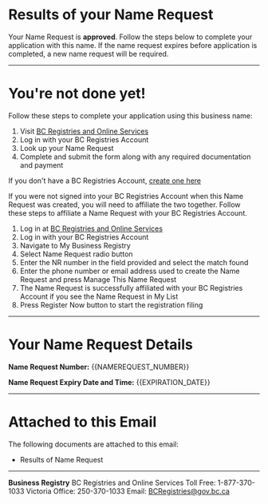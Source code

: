 # Results of your Name Request

Your Name Request is **approved**. Follow the steps below to complete your application with this name. If the name request expires before application is completed, a new name request will be required.

---

# You\'re not done yet!

Follow these steps to complete your application using this business name:

1. Visit [BC Registries and Online Services]({{DECIDE_BUSINESS_URL}})
2. Log in with your BC Registries Account
3. Look up your Name Request
4. Complete and submit the form along with any required documentation and payment

If you don\'t have a BC Registries Account, [create one here]({{BUSINESS_URL}})

If you were not signed into your BC Registries Account when this Name Request was created, you will need to affiliate the two together. Follow these steps to affiliate a Name Request with your BC Registries Account.

1. Log in at [BC Registries and Online Services]({{DECIDE_BUSINESS_URL}})
2. Log in with your BC Registries Account
3. Navigate to My Business Registry
4. Select Name Request radio button
5. Enter the NR number in the field provided and select the match found
6. Enter the phone number or email address used to create the Name Request and press Manage This Name Request
7. The Name Request is successfully affiliated with your BC Registries Account if you see the Name Request in My List
8. Press Register Now button to start the registration filing

---

# Your Name Request Details

**Name Request Number:**
{{NAMEREQUEST_NUMBER}}

**Name Request Expiry Date and Time:**
{{EXPIRATION_DATE}}

---

# Attached to this Email

The following documents are attached to this email:

* Results of Name Request

---

**Business Registry**
BC Registries and Online Services
Toll Free: 1-877-370-1033
Victoria Office: 250-370-1033
Email: [BCRegistries@gov.bc.ca](BCRegistries@gov.bc.ca)
